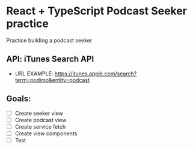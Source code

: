 # React + TypeScript Podcast Seeker practice

Practice building a podcast seeker

## API: iTunes Search API
- URL EXAMPLE: https://itunes.apple.com/search?term=podimo&entity=podcast

## Goals:
- [ ] Create seeker view
- [ ] Create podcast view
- [ ] Create service fetch
- [ ] Create view components
- [ ] Test